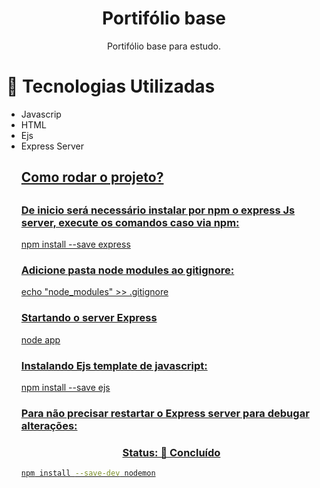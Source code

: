 <h1 align="center">Portifólio base</h1>
<p align="center">Portifólio base para estudo.</h4>

# 🚀 Tecnologias Utilizadas
<ul>
 <li>
Javascrip
  </li>
 <li>
HTML
  </li>
 <li>
Ejs
 </li>
 <li>
Express Server
 </li>
<u>
<h2>Como rodar o projeto?<h2>

<h3>De inicio será necessário instalar por npm o express Js server, execute os comandos caso via npm:</h3>

npm install --save express
 
<h3>Adicione pasta node modules ao gitignore:</h3>

echo "node_modules" >> .gitignore

 
<h3>Startando o server Express </h3>

node app


<h3>Instalando Ejs template de javascript:</h3>

npm install --save ejs


<h3>Para não precisar restartar o Express server para debugar alterações:</h3>



 
<h3 align="center">
 Status: 🚀 Concluído
</h3>
 
```bash
npm install --save-dev nodemon
```
